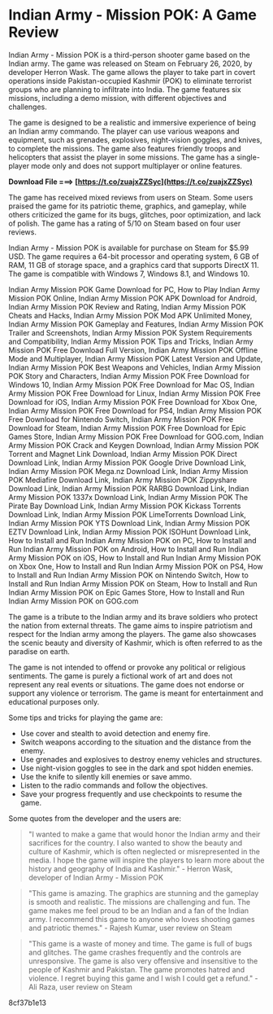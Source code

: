 # Indian Army - Mission POK: A Game Review
 
Indian Army - Mission POK is a third-person shooter game based on the Indian army. The game was released on Steam on February 26, 2020, by developer Herron Wask. The game allows the player to take part in covert operations inside Pakistan-occupied Kashmir (POK) to eliminate terrorist groups who are planning to infiltrate into India. The game features six missions, including a demo mission, with different objectives and challenges.
 
The game is designed to be a realistic and immersive experience of being an Indian army commando. The player can use various weapons and equipment, such as grenades, explosives, night-vision goggles, and knives, to complete the missions. The game also features friendly troops and helicopters that assist the player in some missions. The game has a single-player mode only and does not support multiplayer or online features.
 
**Download File ===> [https://t.co/zuajxZZSyc](https://t.co/zuajxZZSyc)**


 
The game has received mixed reviews from users on Steam. Some users praised the game for its patriotic theme, graphics, and gameplay, while others criticized the game for its bugs, glitches, poor optimization, and lack of polish. The game has a rating of 5/10 on Steam based on four user reviews.
 
Indian Army - Mission POK is available for purchase on Steam for $5.99 USD. The game requires a 64-bit processor and operating system, 6 GB of RAM, 11 GB of storage space, and a graphics card that supports DirectX 11. The game is compatible with Windows 7, Windows 8.1, and Windows 10.
 
Indian Army Mission POK Game Download for PC,  How to Play Indian Army Mission POK Online,  Indian Army Mission POK APK Download for Android,  Indian Army Mission POK Review and Rating,  Indian Army Mission POK Cheats and Hacks,  Indian Army Mission POK Mod APK Unlimited Money,  Indian Army Mission POK Gameplay and Features,  Indian Army Mission POK Trailer and Screenshots,  Indian Army Mission POK System Requirements and Compatibility,  Indian Army Mission POK Tips and Tricks,  Indian Army Mission POK Free Download Full Version,  Indian Army Mission POK Offline Mode and Multiplayer,  Indian Army Mission POK Latest Version and Update,  Indian Army Mission POK Best Weapons and Vehicles,  Indian Army Mission POK Story and Characters,  Indian Army Mission POK Free Download for Windows 10,  Indian Army Mission POK Free Download for Mac OS,  Indian Army Mission POK Free Download for Linux,  Indian Army Mission POK Free Download for iOS,  Indian Army Mission POK Free Download for Xbox One,  Indian Army Mission POK Free Download for PS4,  Indian Army Mission POK Free Download for Nintendo Switch,  Indian Army Mission POK Free Download for Steam,  Indian Army Mission POK Free Download for Epic Games Store,  Indian Army Mission POK Free Download for GOG.com,  Indian Army Mission POK Crack and Keygen Download,  Indian Army Mission POK Torrent and Magnet Link Download,  Indian Army Mission POK Direct Download Link,  Indian Army Mission POK Google Drive Download Link,  Indian Army Mission POK Mega.nz Download Link,  Indian Army Mission POK Mediafire Download Link,  Indian Army Mission POK Zippyshare Download Link,  Indian Army Mission POK RARBG Download Link,  Indian Army Mission POK 1337x Download Link,  Indian Army Mission POK The Pirate Bay Download Link,  Indian Army Mission POK Kickass Torrents Download Link,  Indian Army Mission POK LimeTorrents Download Link,  Indian Army Mission POK YTS Download Link,  Indian Army Mission POK EZTV Download Link,  Indian Army Mission POK ISOHunt Download Link,  How to Install and Run Indian Army Mission POK on PC,  How to Install and Run Indian Army Mission POK on Android,  How to Install and Run Indian Army Mission POK on iOS,  How to Install and Run Indian Army Mission POK on Xbox One,  How to Install and Run Indian Army Mission POK on PS4,  How to Install and Run Indian Army Mission POK on Nintendo Switch,  How to Install and Run Indian Army Mission POK on Steam,  How to Install and Run Indian Army Mission POK on Epic Games Store,  How to Install and Run Indian Army Mission POK on GOG.com

The game is a tribute to the Indian army and its brave soldiers who protect the nation from external threats. The game aims to inspire patriotism and respect for the Indian army among the players. The game also showcases the scenic beauty and diversity of Kashmir, which is often referred to as the paradise on earth.
 
The game is not intended to offend or provoke any political or religious sentiments. The game is purely a fictional work of art and does not represent any real events or situations. The game does not endorse or support any violence or terrorism. The game is meant for entertainment and educational purposes only.

Some tips and tricks for playing the game are:
 
- Use cover and stealth to avoid detection and enemy fire.
- Switch weapons according to the situation and the distance from the enemy.
- Use grenades and explosives to destroy enemy vehicles and structures.
- Use night-vision goggles to see in the dark and spot hidden enemies.
- Use the knife to silently kill enemies or save ammo.
- Listen to the radio commands and follow the objectives.
- Save your progress frequently and use checkpoints to resume the game.

Some quotes from the developer and the users are:

> "I wanted to make a game that would honor the Indian army and their sacrifices for the country. I also wanted to show the beauty and culture of Kashmir, which is often neglected or misrepresented in the media. I hope the game will inspire the players to learn more about the history and geography of India and Kashmir." - Herron Wask, developer of Indian Army - Mission POK

> "This game is amazing. The graphics are stunning and the gameplay is smooth and realistic. The missions are challenging and fun. The game makes me feel proud to be an Indian and a fan of the Indian army. I recommend this game to anyone who loves shooting games and patriotic themes." - Rajesh Kumar, user review on Steam

> "This game is a waste of money and time. The game is full of bugs and glitches. The game crashes frequently and the controls are unresponsive. The game is also very offensive and insensitive to the people of Kashmir and Pakistan. The game promotes hatred and violence. I regret buying this game and I wish I could get a refund." - Ali Raza, user review on Steam

 8cf37b1e13
 
